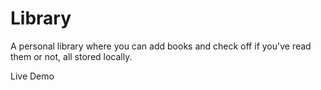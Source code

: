 # Library
A personal library where you can add books and check off if you've read them or not, all stored locally.


Live Demo
